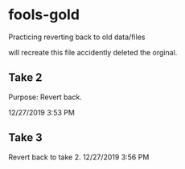 # fools-gold
Practicing reverting back to old data/files


will recreate this file accidently deleted the orginal. 



## Take 2 


Purpose: Revert back. 

12/27/2019 3:53 PM 


## Take 3 

Revert back to take 2. 
12/27/2019 3:56 PM 

